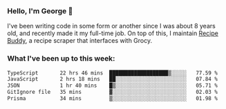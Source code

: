 ### Hello, I'm George 👋

I've been writing code in some form or another since I was about 8 years old, and recently made it my full-time job. On top of this, I maintain [Recipe Buddy](https://github.com/georgegebbett/recipe-buddy), a recipe scraper that interfaces with Grocy.  

<!--
**georgegebbett/georgegebbett** is a ✨ _special_ ✨ repository because its `README.md` (this file) appears on your GitHub profile.

Here are some ideas to get you started:

- 🔭 I’m currently working on ...
- 🌱 I’m currently learning ...
- 👯 I’m looking to collaborate on ...
- 🤔 I’m looking for help with ...
- 💬 Ask me about ...
- 📫 How to reach me: ...
- 😄 Pronouns: ...
- ⚡ Fun fact: ...
-->

### What I've been up to this week:
<!--START_SECTION:waka-->

```txt
TypeScript       22 hrs 46 mins  ███████████████████▒░░░░░   77.59 %
JavaScript       2 hrs 18 mins   ██░░░░░░░░░░░░░░░░░░░░░░░   07.84 %
JSON             1 hr 40 mins    █▒░░░░░░░░░░░░░░░░░░░░░░░   05.71 %
GitIgnore file   35 mins         ▓░░░░░░░░░░░░░░░░░░░░░░░░   02.03 %
Prisma           34 mins         ▒░░░░░░░░░░░░░░░░░░░░░░░░   01.98 %
```

<!--END_SECTION:waka-->
